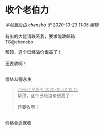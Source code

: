 # 收个老伯力


<i class="pstatus"> 本帖最后由 chensbo 于 2020-10-23 11:05 编辑 </i><br />
<br />
有出的大佬请联系我，要求能改邮箱<br />
TG@chensbo

帮顶，这个已经溢价很高了！<br />
<br />
还要收啊！<br />
<br />
<img src="static/image/smiley/default/time.gif" smilieid="15" border="0" alt="" /><img src="static/image/smiley/default/time.gif" smilieid="15" border="0" alt="" /><img src="static/image/smiley/default/time.gif" smilieid="15" border="0" alt="" />

信MJJ得永生

<div class="quote"><blockquote><font size="2"><a href="https://www.hostloc.com/forum.php?mod=redirect&amp;goto=findpost&amp;pid=9335366&amp;ptid=757106" target="_blank"><font color="#999999">llmwxt 发表于 2020-10-22 12:12</font></a></font><br />
帮顶，这个已经溢价很高了！<br />
<br />
还要收啊！</blockquote></div><br />
价格合适就收
